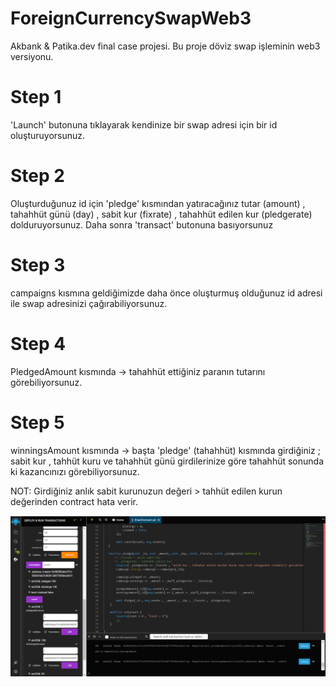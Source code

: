 # ForeignCurrencySwapWeb3
Akbank &amp; Patika.dev final case projesi. Bu proje döviz swap işleminin web3 versiyonu.

# Step 1
'Launch' butonuna tıklayarak kendinize bir swap adresi için bir id oluşturuyorsunuz.

# Step 2
Oluşturduğunuz id için 'pledge' kısmından yatıracağınız tutar (amount) , tahahhüt günü (day) , sabit kur (fixrate) , tahahhüt edilen kur (pledgerate) dolduruyorsunuz. Daha sonra 'transact' butonuna basıyorsunuz

# Step 3
campaigns kısmına geldiğimizde daha önce oluşturmuş olduğunuz id adresi ile swap adresinizi çağırabiliyorsunuz.

# Step 4
PledgedAmount kısmında -> tahahhüt ettiğiniz paranın tutarını görebiliyorsunuz.

# Step 5
winningsAmount kısmında -> başta 'pledge' (tahahhüt) kısmında girdiğiniz ; sabit kur , tahhüt kuru ve tahahhüt günü girdilerinize göre tahahhüt sonunda ki kazancınızı görebiliyorsunuz.

NOT: Girdiğiniz anlık sabit kurunuzun değeri > tahhüt edilen kurun değerinden contract hata verir.

![This is an image](https://github.com/Memo-Lee/Foreign-Currency-Swap-Web3/blob/main/web3.png)
